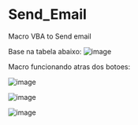 # Send_Email
Macro VBA to Send email

Base na tabela abaixo:
![image](https://user-images.githubusercontent.com/61765824/158159919-74255144-2653-4b0a-b462-90348e43a20f.png)

Macro funcionando atras dos botoes:

![image](https://user-images.githubusercontent.com/61765824/158160005-d394b9b5-9de0-40e8-8e92-fc7feae092f3.png)

![image](https://user-images.githubusercontent.com/61765824/158160024-795fff3a-1220-4695-93eb-5c7e0289ec0b.png)

![image](https://user-images.githubusercontent.com/61765824/158160038-248e345b-75ed-4e8b-83b1-b61b41a1faeb.png)
